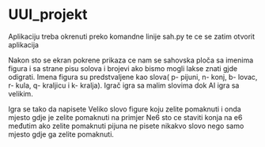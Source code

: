 # UUI_projekt

Aplikaciju treba okrenuti preko komandne linije sah.py te ce se zatim otvorit aplikacija

Nakon sto se ekran pokrene prikaza ce nam se sahovska ploča sa imenima figura i sa strane pisu solova i brojevi ako bismo mogli lakse znati gjde odigrati. Imena figura su predstvaljene kao slova( p- pijuni, n- konj, b- lovac, r- kula, q- kraljicu i k- kralja). Igrač igra sa malim slovima dok AI igra sa velikim.

Igra se tako da napisete Veliko slovo figure koju zelite pomaknuti i onda mjesto gdje je zelite pomaknuti na primjer Ne6 sto ce staviti konja na e6 međutim ako zelite pomaknuti pijuna ne pisete nikakvo slovo nego samo mjesto gdje ga zelite pomaknuti.
